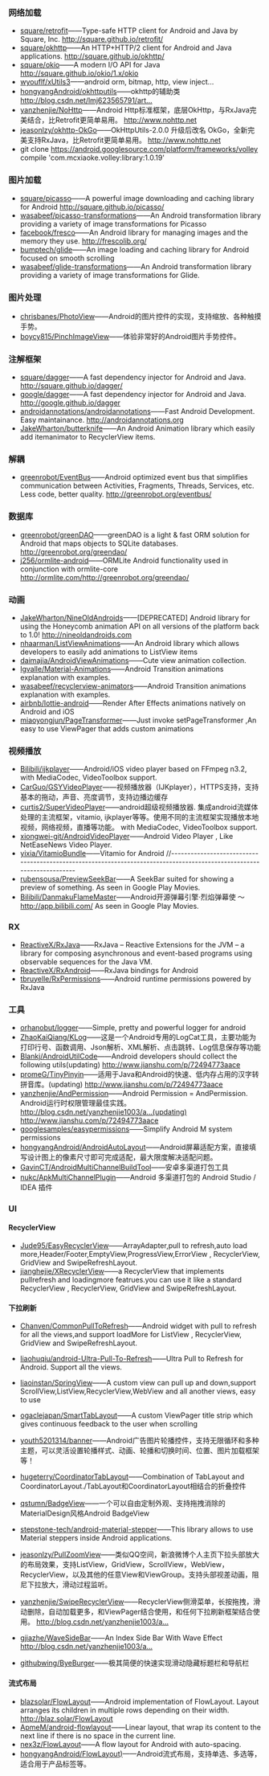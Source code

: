 
 
### 网络加载
 * [square/retrofit](https://github.com/square/retrofit)——Type-safe HTTP client for Android and Java by Square, Inc. http://square.github.io/retrofit/
 * [square/okhttp](https://github.com/square/okhttp)——An HTTP+HTTP/2 client for Android and Java applications. http://square.github.io/okhttp/
 * [square/okio](https://github.com/square/okio)——A modern I/O API for Java http://square.github.io/okio/1.x/okio
 * [wyouflf/xUtils3](https://github.com/wyouflf/xUtils3)——android orm, bitmap, http, view inject...
 * [hongyangAndroid/okhttputils](https://github.com/hongyangAndroid/okhttputils)——okhttp的辅助类 http://blog.csdn.net/lmj623565791/art…
 * [yanzhenjie/NoHttp](https://github.com/yanzhenjie/NoHttp)——Android Http标准框架，底层OkHttp，与RxJava完美结合，比Retrofit更简单易用。 http://www.nohttp.net
 * [jeasonlzy/okhttp-OkGo](https://github.com/jeasonlzy/okhttp-OkGo)——OkHttpUtils-2.0.0 升级后改名 OkGo，全新完美支持RxJava，比Retrofit更简单易用。 http://www.nohttp.net
 * git clone https://android.googlesource.com/platform/frameworks/volley  compile 'com.mcxiaoke.volley:library:1.0.19'

### 图片加载
 * [square/picasso](https://github.com/square/picasso)——A powerful image downloading and caching library for Android http://square.github.io/picasso/
 * [wasabeef/picasso-transformations](https://github.com/wasabeef/picasso-transformations)——An Android transformation library providing a variety of image transformations for Picasso
 * [facebook/fresco](https://github.com/facebook/fresco)——An Android library for managing images and the memory they use. http://frescolib.org/
 * [bumptech/glide](https://github.com/bumptech/glide)——An image loading and caching library for Android focused on smooth scrolling
 * [wasabeef/glide-transformations](https://github.com/wasabeef/glide-transformations)——An Android transformation library providing a variety of image transformations for Glide.
 
### 图片处理
 * [chrisbanes/PhotoView](https://github.com/chrisbanes/PhotoView)——Android的图片控件的实现，支持缩放、各种触摸手势。
 * [boycy815/PinchImageView](boycy815/PinchImageView)——体验非常好的Android图片手势控件。
 
### 注解框架
 * [square/dagger](https://github.com/square/dagger)——A fast dependency injector for Android and Java. http://square.github.io/dagger/
 * [google/dagger](https://github.com/google/dagger)——A fast dependency injector for Android and Java. http://google.github.io/dagger
 * [androidannotations/androidannotations](https://github.com/androidannotations/androidannotations)——Fast Android Development. Easy maintainance. http://androidannotations.org
 * [JakeWharton/butterknife](https://github.com/JakeWharton/butterknife)——An Android Animation library which easily add itemanimator to RecyclerView items.

### 解耦
 * [greenrobot/EventBus](https://github.com/greenrobot/EventBus)——Android optimized event bus that simplifies communication between Activities, Fragments, Threads, Services, etc. Less code, better quality. http://greenrobot.org/eventbus/

### 数据库
 * [greenrobot/greenDAO](https://github.com/greenrobot/greenDAO)——greenDAO is a light & fast ORM solution for Android that maps objects to SQLite databases. http://greenrobot.org/greendao/
 * [j256/ormlite-android](https://github.com/j256/ormlite-android)——ORMLite Android functionality used in conjunction with ormlite-core http://ormlite.com/http://greenrobot.org/greendao/

### 动画
 * [JakeWharton/NineOldAndroids](https://github.com/JakeWharton/NineOldAndroids)——[DEPRECATED] Android library for using the Honeycomb animation API on all versions of the platform back to 1.0! http://nineoldandroids.com
 * [nhaarman/ListViewAnimations](https://github.com/nhaarman/ListViewAnimations)——An Android library which allows developers to easily add animations to ListView items
 * [daimajia/AndroidViewAnimations](https://github.com/daimajia/AndroidViewAnimations)——Cute view animation collection.
 * [lgvalle/Material-Animations](https://github.com/lgvalle/Material-Animations)——Android Transition animations explanation with examples.
 * [wasabeef/recyclerview-animators](https://github.com/wasabeef/recyclerview-animators)——Android Transition animations explanation with examples.
 * [airbnb/lottie-android](https://github.com/airbnb/lottie-android)——Render After Effects animations natively on Android and iOS
 * [miaoyongjun/PageTransformer](https://github.com/miaoyongjun/PageTransformer)——Just invoke setPageTransformer ,An easy to use ViewPager that adds custom animations

### 视频播放
 * [Bilibili/ijkplayer](https://github.com/Bilibili/ijkplayer)——Android/iOS video player based on FFmpeg n3.2, with MediaCodec, VideoToolbox support.
 * [CarGuo/GSYVideoPlayer](https://github.com/CarGuo/GSYVideoPlayer)——视频播放器（IJKplayer），HTTPS支持，支持基本的拖动，声音、亮度调节，支持边播边缓存
 * [curtis2/SuperVideoPlayer](https://github.com/curtis2/SuperVideoPlayer)——android超级视频播放器. 集成android流媒体处理的主流框架，vitamio, ijkplayer等等。使用不同的主流框架实现播放本地视频，网络视频，直播等功能。 with MediaCodec, VideoToolbox support.
 * [xiongwei-git/AndroidVideoPlayer](https://github.com/xiongwei-git/AndroidVideoPlayer)——Android Video Player , Like NetEaseNews Video Player.
 * [yixia/VitamioBundle](https://github.com/yixia/VitamioBundle)——Vitamio for Android
 //----------------------------------------------------------------------------------------------------------------------
 * [rubensousa/PreviewSeekBar](https://github.com/rubensousa/PreviewSeekBar)——A SeekBar suited for showing a preview of something. As seen in Google Play Movies.
 * [Bilibili/DanmakuFlameMaster](https://github.com/Bilibili/DanmakuFlameMaster)——Android开源弹幕引擎·烈焰弹幕使 ～ http://app.bilibili.com/ As seen in Google Play Movies.

### RX
 * [ReactiveX/RxJava](https://github.com/ReactiveX/RxJava)——RxJava – Reactive Extensions for the JVM – a library for composing asynchronous and event-based programs using observable sequences for the Java VM.
 * [ReactiveX/RxAndroid](https://github.com/ReactiveX/RxAndroid)——RxJava bindings for Android
 * [tbruyelle/RxPermissions](https://github.com/tbruyelle/RxPermissions)——Android runtime permissions powered by RxJava

### 工具
 * [orhanobut/logger](https://github.com/orhanobut/logger)——Simple, pretty and powerful logger for android
 * [ZhaoKaiQiang/KLog](https://github.com/ZhaoKaiQiang/KLog)——这是一个Android专用的LogCat工具，主要功能为打印行号、函数调用、Json解析、XML解析、点击跳转、Log信息保存等功能
 * [Blankj/AndroidUtilCode](https://github.com/Blankj/AndroidUtilCode)——Android developers should collect the following utils(updating) http://www.jianshu.com/p/72494773aace
 * [promeG/TinyPinyin](https://github.com/promeG/TinyPinyin)——适用于Java和Android的快速、低内存占用的汉字转拼音库。(updating) http://www.jianshu.com/p/72494773aace
 * [yanzhenjie/AndPermission](https://github.com/yanzhenjie/AndPermission)——Android Permission = AndPermission. Android运行时权限管理最佳实践。 http://blog.csdn.net/yanzhenjie1003/a…(updating) http://www.jianshu.com/p/72494773aace
 * [googlesamples/easypermissions](https://github.com/googlesamples/easypermissions)——Simplify Android M system permissions
 * [hongyangAndroid/AndroidAutoLayout](https://github.com/hongyangAndroid/AndroidAutoLayout)——Android屏幕适配方案，直接填写设计图上的像素尺寸即可完成适配，最大限度解决适配问题。
 * [GavinCT/AndroidMultiChannelBuildTool](https://github.com/GavinCT/AndroidMultiChannelBuildTool)——安卓多渠道打包工具
 * [nukc/ApkMultiChannelPlugin](https://github.com/nukc/ApkMultiChannelPlugin)——Android 多渠道打包的 Android Studio / IDEA 插件

### UI

#### RecyclerView
 * [Jude95/EasyRecyclerView](https://github.com/Jude95/EasyRecyclerView)——ArrayAdapter,pull to refresh,auto load more,Header/Footer,EmptyView,ProgressView,ErrorView , RecyclerView, GridView and SwipeRefreshLayout.
 * [jianghejie/XRecyclerView](https://github.com/jianghejie/XRecyclerView)——a RecyclerView that implements pullrefresh and loadingmore featrues.you can use it like a standard RecyclerView , RecyclerView, GridView and SwipeRefreshLayout.

#### 下拉刷新
 * [Chanven/CommonPullToRefresh](https://github.com/Chanven/CommonPullToRefresh)——Android widget with pull to refresh for all the views,and support loadMore for ListView , RecyclerView, GridView and SwipeRefreshLayout.
 * [liaohuqiu/android-Ultra-Pull-To-Refresh](https://github.com/liaohuqiu/android-Ultra-Pull-To-Refresh)——Ultra Pull to Refresh for Android. Support all the views.
 * [liaoinstan/SpringView](https://github.com/liaoinstan/SpringView)——A custom view can pull up and down,support ScrollView,ListView,RecyclerView,WebView and all another views, easy to use

 * [ogaclejapan/SmartTabLayout](https://github.com/ogaclejapan/SmartTabLayout)——A custom ViewPager title strip which gives continuous feedback to the user when scrolling

 * [youth5201314/banner](https://github.com/youth5201314/banner)——Android广告图片轮播控件，支持无限循环和多种主题，可以灵活设置轮播样式、动画、轮播和切换时间、位置、图片加载框架等！
 * [hugeterry/CoordinatorTabLayout](https://github.com/hugeterry/CoordinatorTabLayout)——Combination of TabLayout and CoordinatorLayout./TabLayout和CoordinatorLayout相结合的折叠控件
 * [qstumn/BadgeView](https://github.com/qstumn/BadgeView)——一个可以自由定制外观、支持拖拽消除的MaterialDesign风格Android BadgeView
 * [stepstone-tech/android-material-stepper](https://github.com/stepstone-tech/android-material-stepper)——This library allows to use Material steppers inside Android applications.
 * [jeasonlzy/PullZoomView](https://github.com/jeasonlzy/PullZoomView)——类似QQ空间，新浪微博个人主页下拉头部放大的布局效果，支持ListView，GridView，ScrollView，WebView，RecyclerView，以及其他的任意View和ViewGroup。支持头部视差动画，阻尼下拉放大，滑动过程监听。
 * [yanzhenjie/SwipeRecyclerView](https://github.com/yanzhenjie/SwipeRecyclerView)——RecyclerView侧滑菜单，长按拖拽，滑动删除，自动加载更多，和ViewPager结合使用，和任何下拉刷新框架结合使用。 http://blog.csdn.net/yanzhenjie1003/a…
 * [gjiazhe/WaveSideBar](https://github.com/gjiazhe/WaveSideBar)——An Index Side Bar With Wave Effect http://blog.csdn.net/yanzhenjie1003/a…
 * [githubwing/ByeBurger](https://github.com/githubwing/ByeBurger)——极其简便的快速实现滑动隐藏标题栏和导航栏

#### 流式布局
 * [blazsolar/FlowLayout](https://github.com/blazsolar/FlowLayout)——Android implementation of FlowLayout. Layout arranges its children in multiple rows depending on their width. http://blaz.solar/FlowLayout
 * [ApmeM/android-flowlayout](https://github.com/ApmeM/android-flowlayout)——Linear layout, that wrap its content to the next line if there is no space in the current line.
 * [nex3z/FlowLayout](https://github.com/nex3z/FlowLayout)——A flow layout for Android with auto-spacing.
 * [hongyangAndroid/FlowLayout)](https://github.com/hongyangAndroid/FlowLayout)——Android流式布局，支持单选、多选等，适合用于产品标签等。

